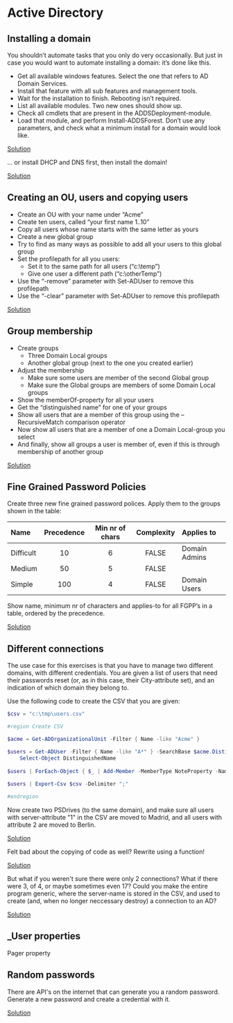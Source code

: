 ﻿# Active Directory
## Installing a domain

You shouldn’t automate tasks that you only do very occasionally. But just in case you would want to automate installing a domain: it’s done like this.
* Get all available windows features. Select the one that refers to AD Domain Services.
* Install that feature with all sub features and management tools.
* Wait for the installation to finish. Rebooting isn’t required.
* List all available modules. Two new ones should show up.
* Check all cmdlets that are present in the ADDSDeployment-module.
* Load that module, and perform Install-ADDSForest. Don’t use any parameters, and check what a minimum install for a domain would look like.


[Solution](Solutions/Installing_a_domain_1.ps1)

... or install DHCP and DNS first, then install the domain!

[Solution](Solutions/Installing_a_domain_2.ps1)

## Creating an OU, users and copying users
* Create an OU with your name under “Acme”
* Create ten users, called “your first name 1..10”
* Copy all users whose name starts with the same letter as yours
* Create a new global group
* Try to find as many ways as possible to add all your users to this global group
* Set the profilepath for all you users:
	* Set it to the same path for all users (“c:\temp”)
	* Give one user a different path (“c:\otherTemp”)
* Use the “-remove” parameter with Set-ADUser to remove this profilepath
* Use the “-clear” parameter with Set-ADUser to remove this profilepath

[Solution](Solutions/Creating_an_OU,_users_and_copying_users_1.ps1)

## Group membership
* Create groups
	* Three Domain Local groups
	* Another global group (next to the one you created earlier)
* Adjust the membership
	* Make sure some users are member of the second Global group
	* Make sure the Global groups are members of some Domain Local groups
* Show the memberOf-property for all your users
* Get the “distinguished name” for one of your groups
* Show all users that are a member of this group using the –RecursiveMatch comparison operator
* Now show all users that are a member of one a Domain Local-group you select
* And finally, show all groups a user is member of, even if this is through membership of another group


[Solution](Solutions/Group_membership_1.ps1)
## Fine Grained Password Policies

Create three new fine grained password polices. Apply them to the groups shown in the table:

|Name |	Precedence|	Min nr of chars|	Complexity|	Applies to|
|:---|:---:|:---:|:---:|:---|
|Difficult|	10|	6|	FALSE|	Domain Admins|
|Medium|	50|	5|	FALSE|	 |
|Simple|	100|	4|	FALSE|	Domain Users|

Show name, minimum nr of characters and applies-to for all FGPP’s in a table, ordered by the precedence.


[Solution](Solutions/Fine_Grained_Password_Policies_1.ps1)

## Different connections

The use case for this exercises is that you have to manage two different domains, with different credentials. You are given a list of users that need their passwords reset (or, as in this case, their City-attribute set), and an indication of which domain they belong to.

Use the following code to create the CSV that you are given:

```PowerShell
$csv = "c:\tmp\users.csv"

#region Create CSV

$acme = Get-ADOrganizationalUnit -Filter { Name -like "Acme" }

$users = Get-ADUser -Filter { Name -like "A*" } -SearchBase $acme.DistinguishedName |
    Select-Object DistinguishedName
    
$users | ForEach-Object { $_ | Add-Member -MemberType NoteProperty -Name "Server" -Value (Get-Random -Minimum 1 -Maximum 3 ) }
    
$users | Export-Csv $csv -Delimiter ";"

#endregion
```

Now create two PSDrives (to the same domain), and make sure all users with server-attribute "1" in the CSV are moved to Madrid, and all users with attribute 2 are moved to Berlin.

[Solution](Solutions/Different_connections.ps1)

Felt bad about the copying of code as well? Rewrite using a function!

[Solution](Solutions/Different_connections_function.ps1)

But what if you weren't sure there were only 2 connections? What if there were 3, of 4, or maybe sometimes even 17? Could you make the entire program generic, where the server-name is stored in the CSV, and used to create (and, when no longer neccessary destroy) a connection to an AD?

[Solution](Solutions/Different_connections_generic.ps1)

## _User properties

Pager property

## Random passwords

There are API's on the internet that can generate you a random password. Generate a new password and create a credential with it.

[Solution](Solutions/Random_password_api.ps1)
